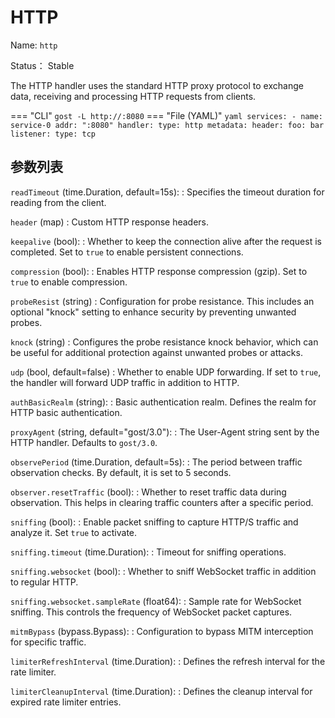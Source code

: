 # HTTP

Name: `http`

Status： Stable

The HTTP handler uses the standard HTTP proxy protocol to exchange data, receiving and processing HTTP requests from clients.

=== "CLI"
    ```
	gost -L http://:8080
	```
=== "File (YAML)"
    ```yaml
	services:
	- name: service-0
	  addr: ":8080"
	  handler:
		type: http
		metadata:
		  header:
		    foo: bar
	  listener:
		type: tcp
	```

## 参数列表

`readTimeout` (time.Duration, default=15s):
:    Specifies the timeout duration for reading from the client.

`header` (map)
:    Custom HTTP response headers.

`keepalive` (bool):
:    Whether to keep the connection alive after the request is completed. Set to `true` to enable persistent connections.

`compression` (bool):
:    Enables HTTP response compression (gzip). Set to `true` to enable compression.

`probeResist` (string)
:    Configuration for probe resistance. This includes an optional "knock" setting to enhance security by preventing unwanted probes.

`knock` (string)
:    Configures the probe resistance knock behavior, which can be useful for additional protection against unwanted probes or attacks.

`udp` (bool, default=false)
:    Whether to enable UDP forwarding. If set to `true`, the handler will forward UDP traffic in addition to HTTP.

`authBasicRealm` (string):
:    Basic authentication realm. Defines the realm for HTTP basic authentication.

`proxyAgent` (string, default="gost/3.0"):
:    The User-Agent string sent by the HTTP handler. Defaults to `gost/3.0`.

`observePeriod` (time.Duration, default=5s):
:    The period between traffic observation checks. By default, it is set to 5 seconds.

`observer.resetTraffic` (bool):
:    Whether to reset traffic data during observation. This helps in clearing traffic counters after a specific period.

`sniffing` (bool):
:    Enable packet sniffing to capture HTTP/S traffic and analyze it. Set `true` to activate.

`sniffing.timeout` (time.Duration):
:    Timeout for sniffing operations.

`sniffing.websocket` (bool):
:    Whether to sniff WebSocket traffic in addition to regular HTTP.

`sniffing.websocket.sampleRate` (float64):
:    Sample rate for WebSocket sniffing. This controls the frequency of WebSocket packet captures.

`mitmBypass` (bypass.Bypass):
:    Configuration to bypass MITM interception for specific traffic.

`limiterRefreshInterval` (time.Duration):
:    Defines the refresh interval for the rate limiter.

`limiterCleanupInterval` (time.Duration):
:    Defines the cleanup interval for expired rate limiter entries.
